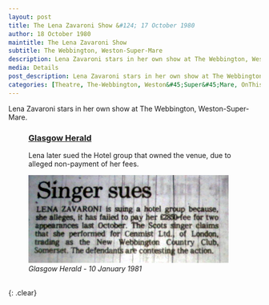 ```yaml
---
layout: post
title: The Lena Zavaroni Show &#124; 17 October 1980
author: 18 October 1980
maintitle: The Lena Zavaroni Show
subtitle: The Webbington, Weston-Super-Mare
description: Lena Zavaroni stars in her own show at The Webbington, Weston-Super-Mare. Lena later sued the Hotel group that owned the venue, due to alleged non-payment of her fees.
media: Details
post_description: Lena Zavaroni stars in her own show at The Webbington, Weston-Super-Mare. Lena later sued the Hotel group that owned the venue, due to alleged non-payment of her fees.
categories: [Theatre, The-Webbington, Weston&#45;Super&#45;Mare, OnThisDay17October, OnThisDay18October, OnThisDay10January]
---
```


Lena Zavaroni stars in her own show at The Webbington, Weston-Super-Mare.


<figure class="fig3">
<figcaption>
<h3 id="glasgow-herald"><a href="#glasgow-herald">Glasgow Herald</a></h3>
<p>Lena later sued the Hotel group that owned the venue, due to alleged non-payment of her fees.</p>
</figcaption>
<a href="/assets/images/newspapers/1981-01-10-lena-sues.jpg"><img src="/assets/images/newspapers/1981-01-10-lena-sues.jpg" class="full-width zoom-in"/></a>
<figcaption>
<cite>Glasgow Herald - 10 January 1981</cite>
</figcaption>
</figure>

<br />{: .clear}


